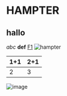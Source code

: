 # **HAMPTER**
## hallo
*abc* **def**
[F1](https://s3-eu-west-1.amazonaws.com/racingnews-v2-prod/2022/Leclerc/_1125x633_crop_center-center_85_none/XPB_1161313_HiRes.jpg?v=1658581251)
![hampter](https://i.kym-cdn.com/entries/icons/facebook/000/036/317/Screen_Shot_2021-01-18_at_1.13.24_PM.jpg)


| 1+1 | 2+1 |
| --- | --- |
| 2 | 3 | 
![image](https://user-images.githubusercontent.com/111045600/184094804-6660aced-a7c8-4ef7-81fb-9adc7e2b9b7e.png)
